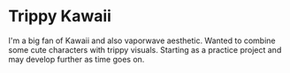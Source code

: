 # Trippy Kawaii

I'm a big fan of Kawaii and also vaporwave aesthetic. Wanted to combine some cute characters with trippy visuals. Starting as a practice project and may develop further as time goes on.

```
